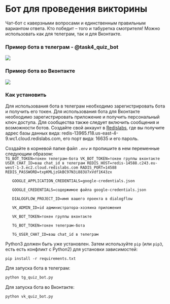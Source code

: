 # Бот для проведения викторины
Чат-бот с каверзными вопросами и единственным правильным вариантом ответа. Кто победит – того и табуретка смотрителя!
Можно использовать как для телеграм, так и для Вконтакте.

### Пример бота в телеграм - @task4_quiz_bot

![](https://dvmn.org/filer/canonical/1569215494/324/)

### Пример бота во Вконтакте

![](https://dvmn.org/filer/canonical/1569215498/325/)

### Как установить
Для использования бота в телеграм необходимо зарегистрировать бота и получить его токен.
Для использования бота для Вконтакте необходимо зарегистрировать приложение и получить персональный ключ доступа. 
Для сообщества также следует включить сообщения и возможности ботов.
Создайте свой аккаунт в [Redislabs](https://redislabs.com/), 
где вы получите адрес базы данных вида: redis-13965.f18.us-east-4-9.wc1.cloud.redislabs.com,
его порт вида: 16635 и его пароль.

Создайте в корневой папке файл ```.env``` и пропишите в нем переменные следующим образом:  
    ```
    TG_BOT_TOKEN=токен телеграм-бота
    VK_BOT_TOKEN=токен группы вконтакте
    USER_CHAT_ID=ваш chat_id в телеграм
    REDIS_HOST=redis-14588.c243.eu-west-1-3.ec2.cloud.redislabs.com
    RADIS_PORT=14588
    REDIS_PASSWORD=txpKMLjzGkBC97N3i883U7xVdf1K43zx
    ```
```
   GOOGLE_APPLICATION_CREDENTIALS=google-credentials.json
   
   GOOGLE_CREDENTIALS=содержимое файла google-credentials.json
   
   DIALOGFLOW_PROJECT_ID=имя вашего проекта в dialogflow
   
   VK_ADMIN_ID=id администратора-хозяина приложения
   
   VK_BOT_TOKEN=токен группы вконтакте

   TG_BOT_TOKEN=токен телеграм-бота
   
   TG_USER_CHAT_ID=ваш chat_id в телеграм
   ```
Python3 должен быть уже установлен. 
Затем используйте `pip` (или `pip3`, есть есть конфликт с Python2) для установки зависимостей:
```
pip install -r requirements.txt
```
Для запуска бота в телеграм:

```python
python tg_quiz_bot.py
```
Для запуска бота во Вконтакте:

```python
python vk_quiz_bot.py
```
